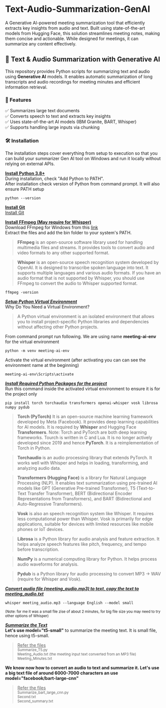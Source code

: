 # Text-Audio-Summarization-GenAI
A Generative AI-powered meeting summarization tool that efficiently extracts key insights from audio and text. Built using state-of-the-art models from Hugging Face, this solution streamlines meeting notes, making them concise and actionable. While designed for meetings, it can summarize any content effectively.


## 📌 Text & Audio Summarization with Generative AI  

This repository provides Python scripts for summarizing text and audio using **Generative AI** models. It enables automatic summarization of long transcripts and audio recordings for meeting minutes and efficient information retrieval.  

### 📝 Features  
✅ Summarizes large text documents  
✅ Converts speech to text and extracts key insights  
✅ Uses state-of-the-art AI models (IBM Granite, BART, Whisper)  
✅ Supports handling large inputs via chunking  

### 🛠️ Installation  
The installation steps cover everything from setup to execution so that you can build your summarizer Gen AI tool on Windows and run it locally without relying on external APIs.

<ins>**Install Python 3.8+**</ins>  
During installation, check "Add Python to PATH".  
After installation check version of Python from command prompt. It will also ensure PATH setup  
```
python --version
```
<ins>**Install Git**</ins>  
[Install Git](https://git-scm.com/downloads)

<ins>**Install FFmpeg (May require for Whisper)**</ins>  
Download FFmpeg for Windows from this [link](https://ffmpeg.org/download.html)  
Extract the files and add the bin folder to your system's PATH.  

>**FFmpeg** is an open-source software library used for handling multimedia files and streams. It provides tools to convert audio and video formats to any other supported format.  

>**Whisper** is an open-source speech recognition system developed by OpenAI. It is designed to transcribe spoken language into text. It supports multiple languages and various audio formats. If you have an audio format that is not supported by Whisper, you should use FFmpeg to convert the audio to Whisper supported format.  

```
ffmpeg -version
```   

<ins>***Setup Python Virtual Environment***</ins>  
Why Do You Need a Virtual Environment?  
>A Python virtual environment is an isolated environment that allows you to install project-specific Python libraries and dependencies without affecting other Python projects.  

From command prompt run following. We are using name **meeting-ai-env** for the virtual environment
```
python -m venv meeting-ai-env
```

Activate the virtual environment (after activating you can can see the environment name at the beginning)  
```  
meeting-ai-env\Scripts\activate
```

<ins>***Install Required Python Packages for the project***</ins>  
Run this command inside the activated virtual environment to ensure it is for the project only  
```
pip install torch torchaudio transformers openai-whisper vosk librosa numpy pydub
```

>**Torch (PyTorch)** It is an open-source machine learning framework developed by Meta (Facebook). It provides deep learning capabilities for AI models. It is required by **Whisper** and Hugging Face **Transformers**.
Note: Torch and PyTorch are both deep learning frameworks. Tourch is written in C and Lua. It is no longer actively developed since 2019 and hence **PyTorch**. It is a reimplementation of Torch in Python.  

>**Torchaudio** is an audio processing library that extends PyTorch. It works well with Whisper and helps in loading, transforming, and analyzing audio data.  

>**Transformers (Hugging Face)** is a library for Natural Language Processing (NLP). It enables text summarization using pre-trained AI models like GPT (Generative Pre-trained Transformer), T5 (Text-to-Text Transfer Transformer), BERT (Bidirectional Encoder Representations from Transformers), and BART (Bidirectional and Auto-Regressive Transformers).  

>**Vosk** is also an speech recognition system like Whisper. It requires less computational power than Whisper. Vosk is primarily for edge applications, suitable for devices with limited resources like mobile phones or IoT devices.

>**Librosa** is a Python library for audio analysis and feature extraction. It helps analyze speech features like pitch, frequency, and tempo before transcription.

>**NumPy** is a numerical computing library for Python. It helps process audio waveforms for analysis.

>**Pydub** is a Python library for audio processing to convert MP3 → WAV (require for Whisper and Vosk).   

  
<ins>***Convert audio file (meeting_audio.mp3) to text, copy the text to meeting_audio.txt***</ins>
```
whisper meeting_audio.mp3 --language English --model small
```
<sup>(Note: for me it was a small file zise of about 2 minutes, for big file size you may need to try other options of Whisper)</sup>  

<ins>***Summarize the Text***</ins>  
**Let's use model="t5-small"** to summarize the meeting text. It is small file, hence using t5-small.  
><ins>Refer the files</ins>  
><sup>Summarize_T5.py  
>Meeting_Audio.txt (the meeting input text converted from an MP3 file)  
>Meeting_Minutes.txt
</sup>

**We know now how to convert an audio to text and summarize it. Let's use a big text file of around 6000-7000 characters an use model="facebook/bart-large-cnn"**
><ins>Refer the files</ins>  
><sup>Summarize_bart_large_cnn.py  
>Second.txt  
>Second_summary.txt  
></sup>




